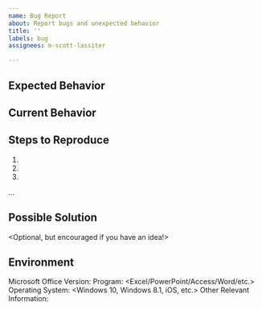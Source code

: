 ```yaml
---
name: Bug Report
about: Report bugs and unexpected behavior
title: ''
labels: bug
assignees: m-scott-lassiter

---
```


## Expected Behavior
<What I expected was...>

## Current Behavior
<What actually happened was...>

## Steps to Reproduce
1.
2.
3.
...

## Possible Solution
<Optional, but encouraged if you have an idea!>

## Environment
Microsoft Office Version:
Program: <Excel/PowerPoint/Access/Word/etc.>
Operating System: <Windows 10, Windows 8.1, iOS, etc.>
Other Relevant Information:
